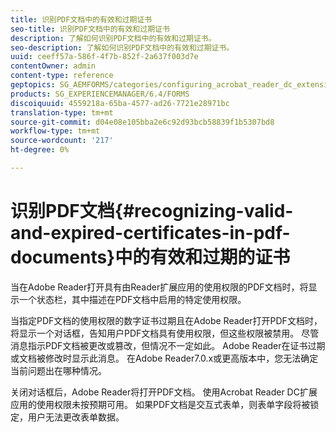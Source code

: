 ```yaml
---
title: 识别PDF文档中的有效和过期证书
seo-title: 识别PDF文档中的有效和过期证书
description: 了解如何识别PDF文档中的有效和过期证书。
seo-description: 了解如何识别PDF文档中的有效和过期证书。
uuid: ceeff57a-586f-4f7b-852f-2a637f003d7e
contentOwner: admin
content-type: reference
geptopics: SG_AEMFORMS/categories/configuring_acrobat_reader_dc_extensions
products: SG_EXPERIENCEMANAGER/6.4/FORMS
discoiquuid: 4559218a-65ba-4577-ad26-7721e28971bc
translation-type: tm+mt
source-git-commit: d04e08e105bba2e6c92d93bcb58839f1b5307bd8
workflow-type: tm+mt
source-wordcount: '217'
ht-degree: 0%

---
```



# 识别PDF文档{#recognizing-valid-and-expired-certificates-in-pdf-documents}中的有效和过期的证书

当在Adobe Reader打开具有由Reader扩展应用的使用权限的PDF文档时，将显示一个状态栏，其中描述在PDF文档中启用的特定使用权限。

当指定PDF文档的使用权限的数字证书过期且在Adobe Reader打开PDF文档时，将显示一个对话框，告知用户PDF文档具有使用权限，但这些权限被禁用。 尽管消息指示PDF文档被更改或篡改，但情况不一定如此。 Adobe Reader在证书过期或文档被修改时显示此消息。 在Adobe Reader7.0.x或更高版本中，您无法确定当前问题出在哪种情况。

关闭对话框后，Adobe Reader将打开PDF文档。 使用Acrobat Reader DC扩展应用的使用权限未按预期可用。 如果PDF文档是交互式表单，则表单字段将被锁定，用户无法更改表单数据。
